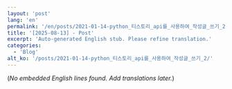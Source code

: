 ```yaml
---
layout: 'post'
lang: 'en'
permalink: '/en/posts/2021-01-14-python_티스토리_api를_사용하여_작성글_쓰기_2/'
title: '[2025-08-13] - Post'
excerpt: 'Auto-generated English stub. Please refine translation.'
categories:
  - 'Blog'
alt_ko: '/posts/2021-01-14-python_티스토리_api를_사용하여_작성글_쓰기_2/'
---
```


(*No embedded English lines found. Add translations later.*)
